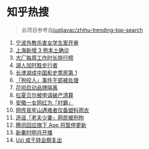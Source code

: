 # 知乎热搜

> 此项目参考自[justjavac/zhihu-trending-top-search](https://github.com/justjavac/zhihu-trending-top-search/blob/main/utils.ts)

<!-- BEGIN -->
  <!-- 最后更新时间:Thu Nov 25 2021 15:11:53 GMT+0000 (Coordinated Universal Time) -->
  1. [宁波外教杀害女学生案开审](https://www.zhihu.com/search?q=宁波外教)
1. [上海新增 3 例本土确诊](https://www.zhihu.com/search?q=上海疫情)
1. [大厂每周工作时长排行榜](https://www.zhihu.com/search?q=大厂工作时长)
1. [湖人加时胜步行者](https://www.zhihu.com/search?q=湖人)
1. [长津湖成中国影史票房第 1](https://www.zhihu.com/search?q=长津湖)
1. [「狗咬人」事件干部被处理](https://www.zhihu.com/search?q=狗咬人)
1. [花呗启动品牌隔离](https://www.zhihu.com/search?q=花呗)
1. [拉夏贝尔被申请破产清算](https://www.zhihu.com/search?q=拉夏贝尔)
1. [安徽一女网红为「村霸」](https://www.zhihu.com/search?q=村霸女网红)
1. [网传哀牢山遇难者仅备塑料雨衣](https://www.zhihu.com/search?q=云南哀牢山)
1. [造谣「老夫少妻」网民被刑拘](https://www.zhihu.com/search?q=老夫少妻)
1. [腾讯回应旗下 App 将暂停更新](https://www.zhihu.com/search?q=腾讯)
1. [新秦时明月开播](https://www.zhihu.com/search?q=新秦时明月)
1. [Uzi 或于转会期复出](https://www.zhihu.com/search?q=uzi)
  <!-- END -->
